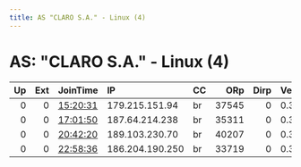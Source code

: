 ```yaml
---
title: AS "CLARO S.A." - Linux (4)
---
```


# AS: "CLARO S.A." - Linux (4)

|   Up |   Ext | JoinTime                                                                                            | IP              | CC   |   ORp |   Dirp | Version   | Contact   | Nickname      |   eFamMembers |
|-----:|------:|:----------------------------------------------------------------------------------------------------|:----------------|:-----|------:|-------:|:----------|:----------|:--------------|--------------:|
|    0 |     0 | [15:20:31](https://metrics.torproject.org/rs.html#details/723E24794A52B8B892A5A53E34A647F76E232455) | 179.215.151.94  | br   | 37545 |      0 | 0.3.3.10  | None      | UbuntuCore246 |             1 |
|    0 |     0 | [17:01:50](https://metrics.torproject.org/rs.html#details/78BB32CF035E1AA4FD8A304E8BFC81DC4C95034E) | 187.64.214.238  | br   | 35311 |      0 | 0.3.3.10  | None      | UbuntuCore246 |             1 |
|    0 |     0 | [20:42:20](https://metrics.torproject.org/rs.html#details/E7D868FE21C3F596F84887D9FF9CFAFA9B650F28) | 189.103.230.70  | br   | 40207 |      0 | 0.3.3.10  | None      | UbuntuCore246 |             1 |
|    0 |     0 | [22:58:36](https://metrics.torproject.org/rs.html#details/2D283F0ABAB377039C0EE7E9FDA0EE9839D9C816) | 186.204.190.250 | br   | 33719 |      0 | 0.3.3.10  | None      | UbuntuCore246 |             1 |
